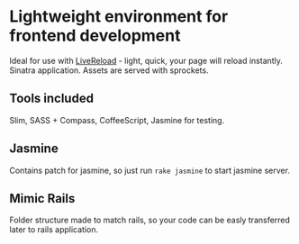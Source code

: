 Lightweight environment for frontend development
================================================

Ideal for use with [LiveReload](http://livereload.com) - light, quick, your page will reload instantly.
Sinatra application.
Assets are served with sprockets.

Tools included
---------------
Slim, SASS + Compass, CoffeeScript, Jasmine for testing.

Jasmine
-------
Contains patch for jasmine, so just run ```rake jasmine``` to start jasmine server.


Mimic Rails
-----------
Folder structure made to match rails, so your code can be easly transferred later to rails application.
